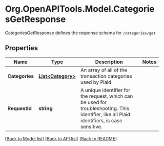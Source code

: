 # Org.OpenAPITools.Model.CategoriesGetResponse
CategoriesGetResponse defines the response schema for `/categories/get`

## Properties

Name | Type | Description | Notes
------------ | ------------- | ------------- | -------------
**Categories** | [**List&lt;Category&gt;**](Category.md) | An array of all of the transaction categories used by Plaid. | 
**RequestId** | **string** | A unique identifier for the request, which can be used for troubleshooting. This identifier, like all Plaid identifiers, is case sensitive. | 

[[Back to Model list]](../README.md#documentation-for-models) [[Back to API list]](../README.md#documentation-for-api-endpoints) [[Back to README]](../README.md)

